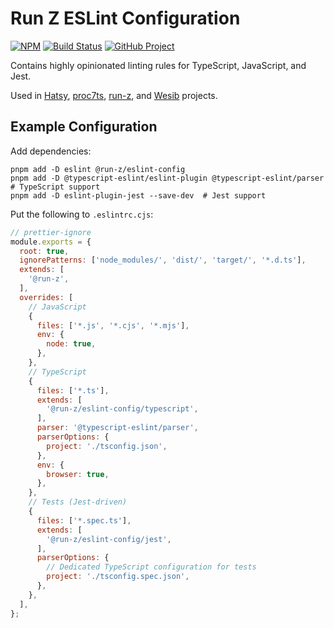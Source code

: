 # Run Z ESLint Configuration

[![NPM][npm-image]][npm-url]
[![Build Status][build-status-img]][build-status-link]
[![GitHub Project][github-image]][github-url]

Contains highly opinionated linting rules for TypeScript, JavaScript, and Jest.

Used in [Hatsy], [proc7ts], [run-z], and [Wesib] projects.

[npm-image]: https://img.shields.io/npm/v/@run-z/eslint-config.svg?logo=npm
[npm-url]: https://www.npmjs.com/package/@run-z/eslint-config
[build-status-img]: https://github.com/run-z/eslint-config/workflows/Build/badge.svg
[build-status-link]: https://github.com/run-z/eslint-config/actions?query=workflow:Build
[github-image]: https://img.shields.io/static/v1?logo=github&label=GitHub&message=project&color=informational
[github-url]: https://github.com/run-z/eslint-config
[hatsy]: https://github.com/hatsyjs
[proc7ts]: https://github.com/proc7ts
[run-z]: https://github.com/run-z
[wesib]: https://github.com/wesib

## Example Configuration

Add dependencies:

```shell
pnpm add -D eslint @run-z/eslint-config
pnpm add -D @typescript-eslint/eslint-plugin @typescript-eslint/parser  # TypeScript support
pnpm add -D eslint-plugin-jest --save-dev  # Jest support
```

Put the following to `.eslintrc.cjs`:

```javascript
// prettier-ignore
module.exports = {
  root: true,
  ignorePatterns: ['node_modules/', 'dist/', 'target/', '*.d.ts'],
  extends: [
    '@run-z',
  ],
  overrides: [
    // JavaScript
    {
      files: ['*.js', '*.cjs', '*.mjs'],
      env: {
        node: true,
      },
    },
    // TypeScript
    {
      files: ['*.ts'],
      extends: [
        '@run-z/eslint-config/typescript',
      ],
      parser: '@typescript-eslint/parser',
      parserOptions: {
        project: './tsconfig.json',
      },
      env: {
        browser: true,
      },
    },
    // Tests (Jest-driven)
    {
      files: ['*.spec.ts'],
      extends: [
        '@run-z/eslint-config/jest',
      ],
      parserOptions: {
        // Dedicated TypeScript configuration for tests
        project: './tsconfig.spec.json',
      },
    },
  ],
};
```
